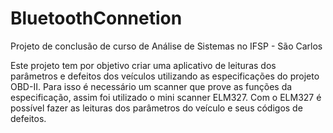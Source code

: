 # BluetoothConnetion

Projeto de conclusão de curso de Análise de Sistemas no IFSP - São Carlos

Este projeto tem por objetivo criar uma aplicativo de leituras dos parâmetros e defeitos dos veículos utilizando 
as especificações do projeto OBD-II. Para isso é necessário um scanner que prove as funções da especificação, assim
foi utilizado o mini scanner ELM327.
Com o ELM327 é possível fazer as leituras dos parâmetros do veículo e seus códigos de defeitos.


